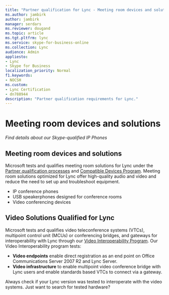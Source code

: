 ```yaml
---
title: "Partner qualification for Lync - Meeting room devices and solutions"
ms.author: jambirk
author: jambirk
manager: serdars
ms.reviewer: dougand
ms.topic: article
ms.tgt.pltfrm: lync
ms.service: skype-for-business-online
ms.collection: Lync
audience: Admin
appliesto:
- Lync
- Skype for Business 
localization_priority: Normal
f1.keywords:
- NOCSH
ms.custom:
- Lync Certification
- dn788944
description: "Partner qualification requirements for Lync."
---
```


# Meeting room devices and solutions

*Find details about our Skype-qualified IP Phones*

## Meeting room devices and solutions
Microsoft tests and qualifies meeting room solutions for Lync under the [Partner qualification processes](partner-qualification.md) and [Compatible Devices Program](partner-qualification.md#compatible-devices-program). Meeting room solutions optimized for Lync offer high-quality audio and video and reduce the need to set up and troubleshoot equipment.

- IP conference phones
- USB speakerphones designed for conference rooms
- Video conferencing devices

## Video Solutions Qualified for Lync

Microsoft tests and qualifies video teleconference systems (VTCs), multipoint control unit (MCUs) or conferencing bridges, and gateways for interoperability with Lync through our [Video Interoperability Program](partner-qualification.md#video-interoperability). Our Video Interoperability program tests:

- **Video endpoints** enable direct registration as an end point on Office Communications Server 2007 R2 and Lync Server.
- **Video infrastructure** to enable multipoint video conference bridge with Lync users and enable standards based VTCs to connect via a gateway.

Always check if your Lync version was tested to interoperate with the video systems.
Just want to search for tested hardware?
